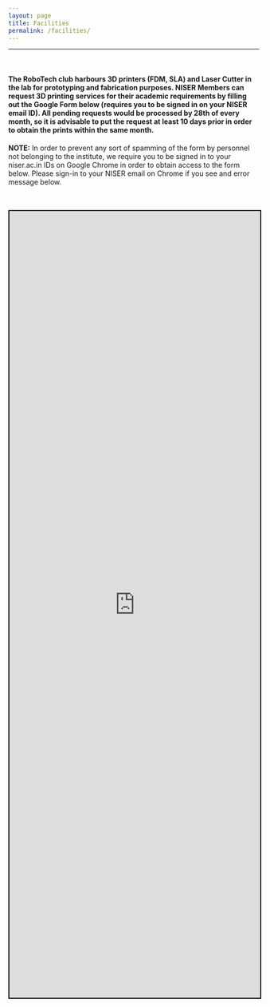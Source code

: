 ```yaml
---
layout: page
title: Facilities
permalink: /facilities/
---
```



<hr>
<br>


#### The RoboTech club harbours 3D printers (FDM, SLA) and Laser Cutter in the lab for prototyping and fabrication purposes. **NISER Members can request 3D printing services for their academic requirements by filling out the Google Form below (requires you to be signed in on your NISER email ID).** All pending requests would be processed by 28th of every month, so it is advisable to put the request at least 10 days prior in order to obtain the prints within the same month.


**NOTE:** In order to prevent any sort of spamming of the form by personnel not belonging to the institute, we require you to be signed in to your niser.ac.in IDs on Google Chrome in order to obtain access to the form below. Please sign-in to your NISER email on Chrome if you see and error message below.

<br>
<br>
<center>
<iframe src="https://docs.google.com/forms/d/e/1FAIpQLScoyjWBM2BWxfZjJ4r2vYratoNSI1CFCxUaKZlHtjrpbomWYQ/viewform?usp=sf_link" style="border: 2px solid #000000;" width="100%" height="1575" frameborder="0" marginheight="0" marginwidth="0">Loading…</iframe>
</center>


